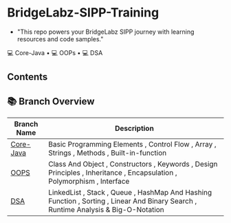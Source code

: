 # BridgeLabz-SIPP-Training
- "This repo powers your BridgeLabz SIPP journey with learning resources and code samples."

💻 Core-Java • 💻 OOPs • 💻 DSA



## Contents
## 📚 Branch Overview

| Branch Name | Description |
|-------------|-------------|
| [Core-Java]( https://github.com/Vikas98765/BridgeLabz-SIPP-Training/tree/Core-Java)|Basic Programming Elements , Control Flow , Array , Strings , Methods , Built-in-function|
| [OOPS](https://github.com/Vikas98765/BridgeLabz-SIPP-Training/blob/OOPS/README.md) |Class And Object , Constructors , Keywords , Design Principles , Inheritance , Encapsulation , Polymorphism , Interface  |
| [DSA](https://github.com/Vikas98765/BridgeLabz-SIPP-Training/tree/DSA) |LinkedList , Stack , Queue , HashMap And Hashing Function , Sorting , Linear And Binary Search , Runtime Analysis & Big-O-Notation  |

